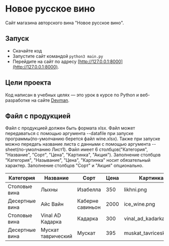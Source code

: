 # Новое русское вино

Сайт магазина авторского вина "Новое русское вино".

## Запуск

- Скачайте код
- Запустите сайт командой `python3 main.py`
- Перейдите на сайт по адресу [http://127.0.0.1:8000](http://127.0.0.1:8000).

## Цели проекта

Код написан в учебных целях — это урок в курсе по Python и веб-разработке на сайте [Devman](https://dvmn.org).

## Файл с продукцией

Файл с продукцией должен быть формата xlsx. Файл может передаваться с помощью аргумента --datafile при запуске программы(по-умолчанию берется файл wine.xlsx).
Также при запуске можно передать название листа с данными с помощью аргумента --sheet(по-умолчанию Лист1).
Файл имеет 6 столбцов("Категория", "Название", "Сорт", "Цена", "Картинка", "Акция").
Заполнение столбцов "Категория", "Называние", "Цена", "Картинка" носит обязательный характер. 
Заполнение столбцов "Сорт" и "Акция" опционально.


| Категория      | Название           | Сорт             | Цена | Картинка               | Акция       |
| -------------- | ------------------ | ---------------- | ---- | ---------------------- | ----------- |
| Столовые вина  | Лыхны              | Изабелла         | 350  | likhni.png             |             |
| Десертные вина | Айс Вайн           | Каберне савиньон | 2000 | ice\_wine.png          |             |
| Столовые вина  | Vinal AD Кадарка   | Кадарка          | 300  | vinal\_ad\_kadarka.png | Лучшая цена |
| Десертные вина | Мускат таврический | Мускат           | 395  | muskat\_tavricesky.png |             |